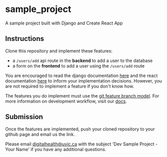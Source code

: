 # sample_project
A sample project built with Django and Create React App

## Instructions
Clone this repository and implement these features:
- a `/users/add` api route in the **backend** to add a user to the database
- a form on the **frontend** to add a user using the `/users/add` route

You are encouraged to read the django documentation [here](https://docs.djangoproject.com/en/3.0/intro/) and the react documentation [here](https://reactjs.org/docs/react-api.html) to inform your implementation decisions. However, you are not required to implement a feature if you don't know how.

The features you do implement must use the [git feature branch model](https://www.atlassian.com/git/tutorials/comparing-workflows/feature-branch-workflow). For more information on development workflow, visit our [docs](https://github.com/Digital-Health-Lab-UVic/digital-health-lab-docs/blob/master/sections/Development-Workflow.md).

## Submission

Once the features are implemented, push your cloned repository to your github page and email us the link. 

Please email digitalhealth@uvic.ca with the subject 'Dev Sample Project - Your Name' if you have any additional questions.
